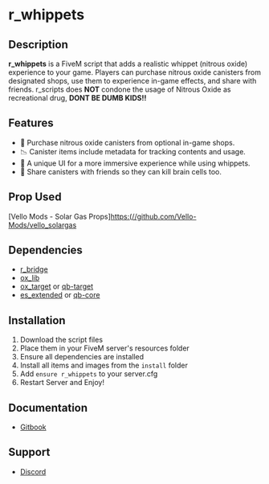 # r_whippets

## Description

**r_whippets** is a FiveM script that adds a realistic whippet (nitrous oxide) experience to your game. Players can purchase nitrous oxide canisters from designated shops, use them to experience in-game effects, and share with friends. r_scripts does **NOT** condone the usage of Nitrous Oxide as recreational drug, **DONT BE DUMB KIDS!!**

## Features

- 🛒 Purchase nitrous oxide canisters from optional in-game shops.
- 📉 Canister items include metadata for tracking contents and usage.
- 💎 A unique UI for a more immersive experience while using whippets.
- 🤝️ Share canisters with friends so they can kill brain cells too.

## Prop Used
[Vello Mods - Solar Gas Props][https:(//github.com/Vello-Mods/vello_solargas](https://github.com/Vello-Mods/vello_gas)

## Dependencies

- [r_bridge](https://github.com/rumaier/r_bridge/releases)
- [ox_lib](https://github.com/overextended/ox_lib/releases)
- [ox_target](https://github.com/overextended/ox_target/releases) or [qb-target](https://github.com/qbcore-framework/qb-target)
- [es_extended](https://github.com/esx-framework) or [qb-core](https://github.com/qbcore-framework)

## Installation

1. Download the script files
2. Place them in your FiveM server's resources folder
3. Ensure all dependencies are installed
4. Install all items and images from the `install` folder
5. Add `ensure r_whippets` to your server.cfg
6. Restart Server and Enjoy!

## Documentation

- [Gitbook](https://r-scripts-1.gitbook.io/r_scripts-docs./free-resources/r_whippets)

## Support

- [Discord](https://discord.gg/r-scripts)
